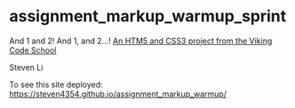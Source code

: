 assignment_markup_warmup_sprint
===============================

And 1 and 2!  And 1, and 2...!
[An HTM5 and CSS3 project from the Viking Code School](http://www.vikingcodeschool.com)

Steven Li

To see this site deployed: https://steven4354.github.io/assignment_markup_warmup/
